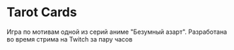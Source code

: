 # Tarot Cards

Игра по мотивам одной из серий аниме "Безумный азарт". Разработана во время стрима на Twitch за пару часов
